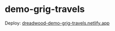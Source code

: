 # demo-grig-travels

Deploy: [dreadwood-demo-grig-travels.netlify.app](https://dreadwood-demo-grig-travels.netlify.app/)